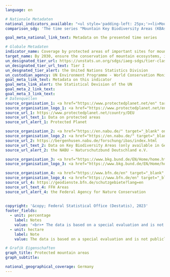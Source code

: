 ```yaml
---
language: en    

# Nationale Metadaten    
national_indicators_available: "<ul style='padding-left: 25px;'><li>Mountain Key Biodiversity Areas (KBAs) covered by protected areas</li> <li> Mountain regions, covered by protected areas</li> <li> Mountain regions, covered by effective protected areas</li></ul>"    
comparison_sdg: 'The time series "Mountain Key Biodiversity Areas (KBAs) covered by protected areas" is partly compliant with the global metadata. The time series "Mountain regions, covered by protected areas" and "Mountain regions, covered by effective protected areas" provide additional information.'    

goal_meta_national_link_text: Metadata on the presented time series    

# Globale Metadaten    
indicator_name: Coverage by protected areas of important sites for mountain biodiversity    
target_name: By 2030, ensure the conservation of mountain ecosystems, including their biodiversity, in order to enhance their capacity to provide benefits that are essential for sustainable development    
un_designated_tier_url: https://unstats.un.org/sdgs/iaeg-sdgs/tier-classification/    
un_designated_tier_url_text: Tier I    
un_desgnated_tier_alert: the United Nations Statistics Division    
un_custodian_agency: UN Environment Programme - World Conservation Monitoring Centre (UNEP-WCMC)<br>United Nations Environment Programme (UNEP)<br>International Union for Conservation of Nature (IUCN)    
goal_meta_link_text: Metadata on this indicator    
goal_meta_link_alert: the Statistical Devision of the UN    
goal_meta_2_link_text:     
goal_meta_3_link_text:         
# Datenquellen
source_organisation_1: <a href="https://www.protectedplanet.net/en" target="_blank" onclick="return confirm_alert('Protected Planet','En');"> Protected Planet </a>
source_organisation_logo_1: <a href="https://www.protectedplanet.net/en" target="_blank" onclick="return confirm_alert('Protected Planet','En');"><img src="https://sdg-indikatoren.de/public/OrgImgEn/pp.png" alt="Logo pp" style="height:60px; width:148px"/></a>
source_url_1: https://www.protectedplanet.net/country/DEU
source_url_text_1: Data on protected areas
source_url_alert_1: Protected Planet

source_organisation_2: <a href="https://en.nabu.de/" target="_blank" onclick="return confirm_alert('the NABU – Naturschutzbund Deutschland e.V.','En');"> NABU – Naturschutzbund Deutschland e.V. </a>
source_organisation_logo_2: <a href="https://en.nabu.de/" target="_blank" onclick="return confirm_alert('the NABU – Naturschutzbund Deutschland e.V.','En');"><img src="https://sdg-indikatoren.de/public/OrgImgEn/nabu.png" alt="Logo nabu" style="height:60px; width:148px"/></a>
source_url_2: https://bergenhusen.nabu.de/forschung/ibas/index.html
source_url_text_2: Data on Key Biodiversity Areas (only available in German)
source_url_alert_2: the NABU – Naturschutzbund Deutschland e.V.

source_organisation_3: <a href="https://www.bkg.bund.de/EN/Home/home.html" target="_blank" onclick="return confirm_alert('the Federal Agency for Cartography and Geodesy','En');"> Federal Agency for Cartography and Geodesy </a>
source_organisation_logo_3: <a href="https://www.bkg.bund.de/EN/Home/home.html" target="_blank" onclick="return confirm_alert('the Federal Agency for Cartography and Geodesy','En');"><img src="https://sdg-indikatoren.de/public/OrgImgEn/bkg.png" alt="Logo bkg" style="height:60px; width:148px"/></a>

source_organisation_4: <a href="https://www.bfn.de/en" target="_blank" onclick="return confirm_alert('the Federal Agency for Nature Conservation','En');"> Federal Agency for Nature Conservation </a>
source_organisation_logo_4: <a href="https://www.bfn.de/en" target="_blank" onclick="return confirm_alert('the Federal Agency for Nature Conservation','En');"><img src="https://sdg-indikatoren.de/public/OrgImgEn/bfn.png" alt="Logo bfn" style="height:60px; width:148px"/></a>
source_url_4: https://geodienste.bfn.de/schutzgebiete?lang=en
source_url_text_4: FFH Areas
source_url_alert_4: the Federal Agency for Nature Conservation
    
    
copyright: '&copy; Federal Statistical Office (Destatis), 2023'    
footer_fields:
  - unit: percentage
    label: Notes
    value: '<br>• The data is based on a special evaluation and is not publicly available.<br>• Mountain Key Biodiversity Areas (KBAs) covered by protected areas: Share of the total area of mountain KBAs.<br>• Mountain regions, covered by (effective) protected areas: Share of total mountain area.'
  - unit: hectare
    label: Note
    value: The data is based on a special evaluation and is not publicly available.    

# Grafik Eigenschaften    
graph_title: Protected mountain areas
graph_subtitle:     

national_geographical_coverage: Germany    
---
```


<span></span>